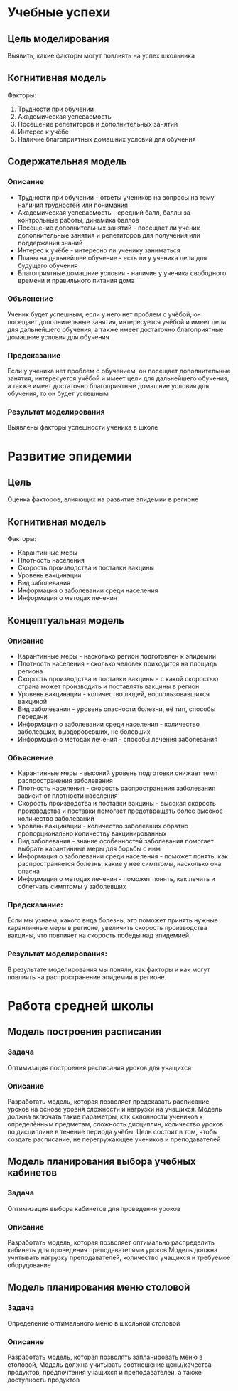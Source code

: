 # Учебные успехи
## Цель моделирования
Выявить, какие факторы могут повлиять на успех школьника
## Когнитивная модель
Факторы:
1. Трудности при обучении
2. Академическая успеваемость
3. Посещение репетиторов и дополнительных занятий
4. Интерес к учёбе
5. Наличие благоприятных домашних условий для обучения

## Содержательная модель
### Описание
- Трудности при обучении - ответы учеников на вопросы на тему наличия трудностей или понимания
- Академическая успеваемость - средний балл, баллы за контрольные работы, динамика баллов
- Посещение дополнительных занятий - посещает ли ученик дополнительные занятия и репетиторов для получения или поддержания знаний
- Интерес к учёбе - интересно ли ученику заниматься
- Планы на дальнейшее обучение - есть ли у ученика цели для будущего обучения
- Благоприятные домашние условия - наличие у ученика свободного времени и правильного питания дома
### Объяснение
Ученик будет успешным, если у него нет проблем с учёбой, он посещает дополнительные занятия, интересуется учёбой и имеет цели для дальнейшего обучения, а также имеет достаточно благоприятные домашние условия для обучения
### Предсказание
Если у ученика нет проблем с обучением, он посещает дополнительные занятия, интересуется учёбой и имеет цели для дальнейшего обучения, а также имеет достаточно благоприятные домашние условия для обучения, то он будет успешным
### Результат моделирования
Выявлены факторы успешности ученика в школе
# Развитие эпидемии
## Цель
Оценка факторов, влияющих на развитие эпидемии в регионе
## Когнитивная модель
Факторы:
- Карантинные меры
- Плотность населения
- Скорость производства и поставки вакцины
- Уровень вакцинации
- Вид заболевания
- Информация о заболевании среди населения
- Информация о методах лечения
## Концептуальная модель
### Описание
- Карантинные меры - насколько регион подготовлен к эпидемии
- Плотность населения - сколько человек приходится на площадь региона
- Скорость производства и поставки вакцины - с какой скоростью страна может производить и поставлять вакцины в регион
- Уровень вакцинации - количество людей, воспользовавшихся вакциной
- Вид заболевания - уровень опасности болезни, её тип, способы передачи
- Информация о заболевании среди населения - количество заболевших, выздоровевших, не болевших
- Информация о методах лечения - способы лечения заболевания
### Объяснение
- Карантинные меры - высокий уровень подготовки снижает темп распространения заболевания
- Плотность населения - скорость распространения заболевания зависит от плотности населения
- Скорость производства и поставки вакцины - высокая скорость производства и поставки помогает предотвращать более высокое количество заболеваний
- Уровень вакцинации - количество заболевших обратно пропорционально количеству вакцинированных
- Вид заболевания - знание особенностей заболевания помогает выбрать карантинные меры для борьбы с ним
- Информация о заболевании среди населения - поможет понять, как распространяется болезнь, какие у нее симптомы, насколько она опасна
- Информация о методах лечения - поможет понять, как лечить и облегчать симптомы у заболевших
### Предсказание: 
Если мы узнаем, какого вида болезнь, это поможет принять нужные карантинные меры в регионе, увеличить скорость производства вакцины, что повлияет на скорость победы над эпидемией.

### Результат моделирования:
В результате моделирования мы поняли, как факторы и как могут повлиять на распространение эпидемии в регионе.

# Работа средней школы
## Модель построения расписания
### Задача
Оптимизация построения расписания уроков для учащихся
### Описание
Разработать модель, которая позволяет предсказать расписание уроков на основе уровня сложности и нагрузки на учащихся. Модель должна включать такие параметры, как склонности учеников к определённым предметам, сложность дисциплин, количество уроков по дисциплине в течение периода учёбы. Цель состоит в том, чтобы создать расписание, не перегружающее учеников и преподавателей
## Модель планирования выбора учебных кабинетов
### Задача
Оптимизация выбора кабинетов для проведения уроков
### Описание
Разработать модель, которая позволяет оптимально распределить кабинеты для проведения преподавателями уроков
Модель должна учитывать нагрузку преподавателей, количество учащихся и требуемое оборудование
## Модель планирования меню столовой
### Задача
Определение оптимального меню в школьной столовой
### Описание
Разработать модель, которая позволять запланировать меню в столовой, 
Модель должна учитывать соотношение цены/качества продуктов, предпочтения учащихся и преподавателей, а также доступность продуктов